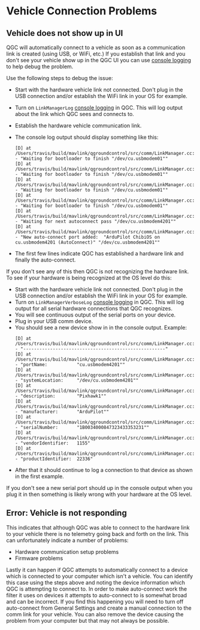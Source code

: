 # Vehicle Connection Problems

## Vehicle does not show up in UI

QGC will automatically connect to a vehicle as soon as a communication link is created (using USB, or WiFi, etc.)
If you establish that link and you don't see your vehicle show up in the QGC UI you can use [console logging](../settings_view/console_logging.md) to help debug the problem.

Use the following steps to debug the issue:

- Start with the hardware vehicle link not connected.
  Don't plug in the USB connection and/or establish the WiFi link in your OS for example.
- Turn on `LinkManagerLog` [console logging](../settings_view/console_logging.md) in QGC.
  This will log output about the link which QGC sees and connects to.
- Establish the hardware vehicle communication link.
- The console log output should display something like this:

  ```
  [D] at /Users/travis/build/mavlink/qgroundcontrol/src/comm/LinkManager.cc:563 - "Waiting for bootloader to finish "/dev/cu.usbmodem01""
  [D] at /Users/travis/build/mavlink/qgroundcontrol/src/comm/LinkManager.cc:563 - "Waiting for bootloader to finish "/dev/cu.usbmodem01""
  [D] at /Users/travis/build/mavlink/qgroundcontrol/src/comm/LinkManager.cc:563 - "Waiting for bootloader to finish "/dev/cu.usbmodem01""
  [D] at /Users/travis/build/mavlink/qgroundcontrol/src/comm/LinkManager.cc:563 - "Waiting for bootloader to finish "/dev/cu.usbmodem01""
  [D] at /Users/travis/build/mavlink/qgroundcontrol/src/comm/LinkManager.cc:572 - "Waiting for next autoconnect pass "/dev/cu.usbmodem4201""
  [D] at /Users/travis/build/mavlink/qgroundcontrol/src/comm/LinkManager.cc:613 - "New auto-connect port added:  "ArduPilot ChibiOS on cu.usbmodem4201 (AutoConnect)" "/dev/cu.usbmodem4201""
  ```

- The first few lines indicate QGC has established a hardware link and finally the auto-connect.

If you don't see any of this then QGC is not recognizing the hardware link.
To see if your hardware is being recognized at the OS level do this:

- Start with the hardware vehicle link not connected.
  Don't plug in the USB connection and/or establish the WiFi link in your OS for example.
- Turn on `LinkManagerVerboseLog` [console logging](../settings_view/console_logging.md) in QGC.
  This will log output for all serial hardware connections that QGC recognizes.
- You will see continuous output of the serial ports on your device.
- Plug in your USB comm device.
- You should see a new device show in in the console output. Example:
  ```
  [D] at /Users/travis/build/mavlink/qgroundcontrol/src/comm/LinkManager.cc:520 - "-----------------------------------------------------"
  [D] at /Users/travis/build/mavlink/qgroundcontrol/src/comm/LinkManager.cc:521 - "portName:           "cu.usbmodem4201""
  [D] at /Users/travis/build/mavlink/qgroundcontrol/src/comm/LinkManager.cc:522 - "systemLocation:     "/dev/cu.usbmodem4201""
  [D] at /Users/travis/build/mavlink/qgroundcontrol/src/comm/LinkManager.cc:523 - "description:        "Pixhawk1""
  [D] at /Users/travis/build/mavlink/qgroundcontrol/src/comm/LinkManager.cc:524 - "manufacturer:       "ArduPilot""
  [D] at /Users/travis/build/mavlink/qgroundcontrol/src/comm/LinkManager.cc:525 - "serialNumber:       "1B0034000847323433353231""
  [D] at /Users/travis/build/mavlink/qgroundcontrol/src/comm/LinkManager.cc:526 - "vendorIdentifier:   1155"
  [D] at /Users/travis/build/mavlink/qgroundcontrol/src/comm/LinkManager.cc:527 - "productIdentifier:  22336"
  ```
- After that it should continue to log a connection to that device as shown in the first example.

If you don't see a new serial port should up in the console output when you plug it in then something is likely wrong with your hardware at the OS level.

## Error: Vehicle is not responding

This indicates that although QGC was able to connect to the hardware link to your vehicle there is no telemetry going back and forth on the link.
This can unfortunately indicate a number of problems:

- Hardware communication setup problems
- Firmware problems

Lastly it can happen if QGC attempts to automatically connect to a device which is connected to your computer which isn't a vehicle.
You can identify this case using the steps above and noting the device information which QGC is attempting to connect to.
In order to make auto-connect work the filter it uses on devices it attempts to auto-connect to is somewhat broad and can be incorrect.
If you find this happening you will need to turn off auto-connect from General Settings and create a manual connection to the comm link for your vehicle.
You can also remove the device causing the problem from your computer but that may not always be possible.
